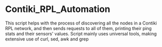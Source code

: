 # Contiki_RPL_Automation

This script helps with the process of discovering all the nodes in a Contiki RPL network, and then sends requests to all of them, printing their ping stats and their sensors' values. Script mainly uses universal tools, making extensive use of curl, sed, awk and grep
